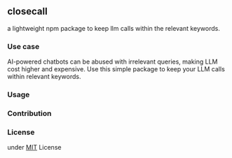 ## closecall

a lightweight npm package to keep llm calls within the relevant keywords.

### Use case

AI-powered chatbots can be abused with irrelevant queries, making LLM cost higher and expensive. Use this simple package to keep your LLM calls within relevant keywords. 

### Usage

### Contribution

### License

under [MIT](LICENSE) License
